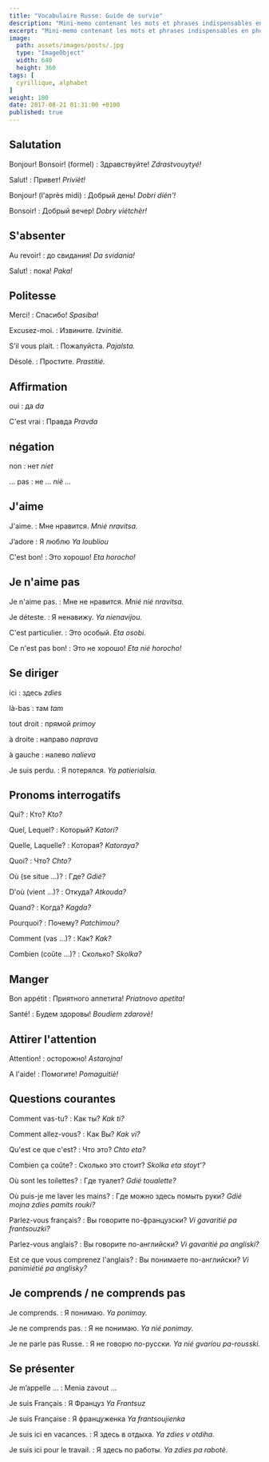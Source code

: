 ```yaml
---
title: "Vocabulaire Russe: Guide de survie"
description: "Mini-memo contenant les mots et phrases indispensables en phonétique."
excerpt: "Mini-memo contenant les mots et phrases indispensables en phonétique."
image:
  path: assets/images/posts/.jpg
  type: "ImageObject"
  width: 640
  height: 360
tags: [
  cyrillique, alphabet
]
weight: 100
date: 2017-08-21 01:31:00 +0100
published: true
---
```


## Salutation

Bonjour! Bonsoir! (formel)
: Здравствуйте!
*Zdrastvouytyé!*

Salut!
: Привет!
*Privièt!*

Bonjour! (l'après midi)
: Добрый день!
*Dobri dién'!*

Bonsoir!
: Добрый вечер!
*Dobry viétchèr!*


## S'absenter

Au revoir!
: до свидания!
*Da svidania!*

Salut!
: пока!
*Paka!*


## Politesse

Merci!
: Спасибо!
*Spasiba!*

Excusez-moi.
: Извините.
*Izvinitié.*

S’il vous plait.
: Пожалуйста.
*Pajalsta.*

Désolé.
: Простите.
*Prastitié.*


##  Affirmation

oui
: да
*da*

C'est vrai
: Правда
*Pravda*


## négation

non
: нет
*niet*

... pas
: не ...
*niè ...*


## J'aime

J'aime.
: Мне нравится.
*Mnié nravitsa.*

J’adore
: Я люблю
*Ya loubliou*

C'est bon!
: Это хорошо!
*Eta horocho!*


## Je n'aime pas

Je n'aime pas.
: Мне не нравится.
*Mnié nié nravitsa.*

Je déteste.
: Я ненавижу.
*Ya nienavijou.*

C'est particulier.
: Это особый.
*Eta osobi.*

Ce n'est pas bon!
: Это не хорошо!
*Eta nié horocho!*


## Se diriger

ici
: здесь
*zdies*

là-bas
: там
*tam*

tout droit
: прямой
*primoy*

à droite
: направо
*naprava*

à gauche
: налево
*nalieva*

Je suis perdu.
: Я потерялся.
*Ya patierialsia.*


## Pronoms interrogatifs

Qui?
: Кто?
*Kto?*

Quel, Lequel?
: Который?
*Katori?*

Quelle, Laquelle?
: Которая?
*Katoraya?*

Quoi?
: Что?
*Chto?*

Où (se situe ...)?
: Где?
*Gdié?*

D'où (vient ...)?
: Откуда?
*Atkouda?*

Quand?
: Когда?
*Kagda?*

Pourquoi?
: Почему?
*Patchimou?*

Comment (vas ...)?
: Как?
*Kak?*

Combien (coûte ...)?
: Сколько?
*Skolka?*


## Manger

Bon appétit
: Приятного аппетита!
*Priatnovo apetita!*

Santé!
: Будем здоровы!
*Boudiem zdarovè!*


## Attirer l'attention

Attention!
: осторожно!
*Astarojna!*

A l'aide!
: Помогите!
*Pomaguitiè!*


## Questions courantes

Comment vas-tu?
: Как ты?
*Kak ti?*

Comment allez-vous?
: Как Вы?
*Kak vi?*

Qu'est ce que c'est?
: Что это?
*Chto eta?*

Combien ça coûte?
: Сколько это стоит?
*Skolka eta stoyt'?*

Où sont les toilettes?
: Где туалет?
*Gdié toualette?*

Où puis-je me laver les mains?
: Где можно здесь помыть руки?
*Gdié mojna zdies pamits rouki?*

Parlez-vous français?
: Вы говорите по-французски?
*Vi gavaritié pa frantsouzki?*

Parlez-vous anglais?
: Вы говорите по-английски?
*Vi gavaritié pa angliski?*

Est ce que vous comprenez l'anglais?
: Вы понимаете по-английски?
*Vi panimiétié pa anglisky?*


## Je comprends / ne comprends pas

Je comprends.
: Я понимаю.
*Ya ponimay.*

Je ne comprends pas.
: Я не понимаю.
*Ya nié ponimay.*

Je ne parle pas Russe.
: Я не говорю по-русски.
*Ya nié gvariou pa-rousski.*


## Se présenter

Je m’appelle ...
: Menia zavout ...

Je suis Français
: Я Француз
*Ya Frantsuz*

Je suis Française
: Я француженка
*Ya frantsoujienka*

Je suis ici en vacances.
: Я здесь в отдыха.
*Ya zdies v otdiha.*

Je suis ici pour le travail.
: Я здесь по работы.
*Ya zdies pa rabotè.*
